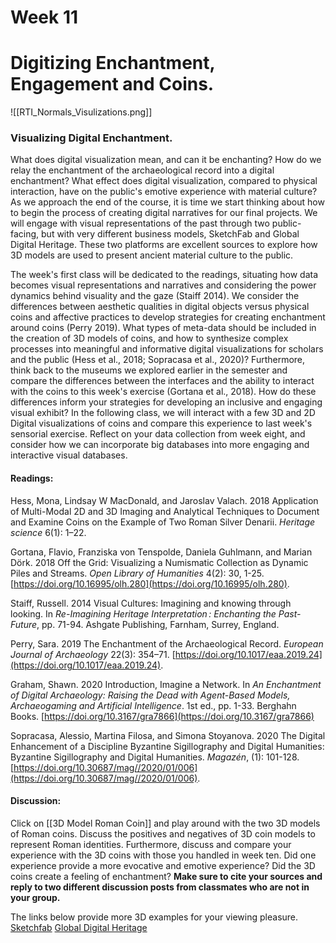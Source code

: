 # Week 11
# Digitizing Enchantment, Engagement and Coins.

![[RTI_Normals_Visulizations.png]]

### **Visualizing Digital Enchantment.**

What does digital visualization mean, and can it be enchanting? How do we relay the enchantment of the archaeological record into a digital enchantment? What effect does digital visualization, compared to physical interaction, have on the public's emotive experience with material culture? As we approach the end of the course, it is time we start thinking about how to begin the process of creating digital narratives for our final projects. We will engage with visual representations of the past through two public-facing, but with very different business models, SketchFab and Global Digital Heritage. These two platforms are excellent sources to explore how 3D models are used to present ancient material culture to the public. 

The week's first class will be dedicated to the readings, situating how data becomes visual representations and narratives and considering the power dynamics behind visuality and the gaze (Staiff 2014). We consider the differences between aesthetic qualities in digital objects versus physical coins and affective practices to develop strategies for creating enchantment around coins (Perry 2019). What types of meta-data should be included in the creation of 3D models of coins, and how to synthesize complex processes into meaningful and informative digital visualizations for scholars and the public (Hess et al., 2018; Sopracasa et al., 2020)? Furthermore, think back to the museums we explored earlier in the semester and compare the differences between the interfaces and the ability to interact with the coins to this week's exercise (Gortana et al., 2018). How do these differences inform your strategies for developing an inclusive and engaging visual exhibit? In the following class, we will interact with a few 3D and 2D Digital visualizations of coins and compare this experience to last week's sensorial exercise. Reflect on your data collection from week eight, and consider how we can incorporate big databases into more engaging and interactive visual databases. 

#### Readings:

Hess, Mona, Lindsay W MacDonald, and Jaroslav Valach. 2018   Application of Multi-Modal 2D and 3D Imaging and Analytical Techniques to Document and Examine Coins on the Example of Two Roman Silver Denarii. *Heritage science* 6(1): 1–22. 

Gortana, Flavio, Franziska von Tenspolde, Daniela Guhlmann, and Marian Dörk. 2018   Off the Grid: Visualizing a Numismatic Collection as Dynamic Piles and Streams. _Open Library of Humanities_ 4(2): 30, 1-25.  [https://doi.org/10.16995/olh.280](https://doi.org/10.16995/olh.280). 

Staiff, Russell. 2014   Visual Cultures: Imagining and knowing through looking. In *Re-Imagining Heritage Interpretation : Enchanting the Past-Future*, pp. 71-94. Ashgate Publishing, Farnham, Surrey, England. 

Perry, Sara. 2019   The Enchantment of the Archaeological Record. _European Journal of Archaeology_ 22(3): 354–71. [https://doi.org/10.1017/eaa.2019.24](https://doi.org/10.1017/eaa.2019.24). 

Graham, Shawn. 2020   Introduction, Imagine a Network. In _An Enchantment of Digital Archaeology: Raising the Dead with Agent-Based Models, Archaeogaming and Artificial Intelligence_. 1st ed., pp. 1-33. Berghahn Books. [https://doi.org/10.3167/gra7866](https://doi.org/10.3167/gra7866)

Sopracasa, Alessio, Martina Filosa, and Simona Stoyanova. 2020   The Digital Enhancement of a Discipline Byzantine Sigillography and Digital Humanities: Byzantine Sigillography and Digital Humanities. _Magazén_, (1): 101-128. [https://doi.org/10.30687/mag//2020/01/006](https://doi.org/10.30687/mag//2020/01/006). 


#### Discussion:

Click on [[3D Model Roman Coin]] and play around with the two 3D models of Roman coins. Discuss the positives and negatives of 3D coin models to represent Roman identities. Furthermore, discuss and  compare your experience with the 3D coins with those you handled in week ten. Did one experience provide a more evocative and emotive experience? Did the 3D coins create a feeling of enchantment? 
**Make sure to cite your sources and reply to two different discussion posts from classmates who are not in your group.** 

The links below provide more 3D examples for your viewing pleasure. 
[Sketchfab](https://sketchfab.com/)
[Global Digital Heritage](https://globaldigitalheritage.org/)

